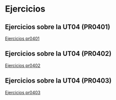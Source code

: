 # Ejercicios

## Ejercicios sobre la UT04 (PR0401)
[Ejercicios pr0401](./UT04/pr0401/pr0401.md)
## Ejercicios sobre la UT04 (PR0402)
[Ejercicios pr0402](./UT04/pr0402/pr0402.md)
## Ejercicios sobre la UT04 (PR0403)
[Ejercicios pr0403](./UT04/pr0403/pr0403.md)